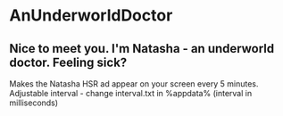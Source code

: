 # AnUnderworldDoctor
Nice to meet you. I'm Natasha - an underworld doctor. Feeling sick?
-
Makes the Natasha HSR ad appear on your screen every 5 minutes.
Adjustable interval - change interval.txt in %appdata% (interval in milliseconds)
